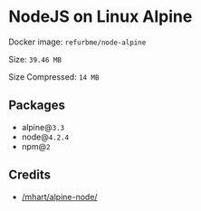 # NodeJS on Linux Alpine

Docker image: `refurbme/node-alpine`

Size: `39.46 MB`

Size Compressed: `14 MB`

## Packages
 - alpine@`3.3`
 - node@`4.2.4`
 - npm@`2`

## Credits
 - [/mhart/alpine-node/](https://github.com/mhart/alpine-node/blob/master/Dockerfile)

